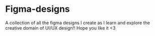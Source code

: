 # Figma-designs

A collection of all the figma designs I create as I learn and explore the creative domain of UI/UX design!!
Hope you like it <3
                 
